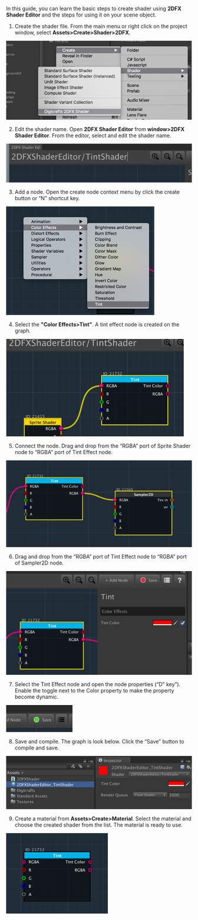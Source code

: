 In this guide, you can learn the basic steps to create shader using **2DFX Shader Editor** and the steps for using it on your scene object.

1.	Create the shader file. From the main menu or right click on the project window, select **Assets>Create>Shader>2DFX**.

 ![](images/2_1.png) 

2.	Edit the shader name. Open **2DFX Shader Editor** from **window>2DFX Shader Editor**. From the editor, select and edit the shader name.

![](images/2_2.png) 

3.	Add a node. Open the create node context menu by click the create button or “N” shortcut key. 

![](images/2_3.png) 

4.	Select the **"Color Effects>Tint"**. A tint effect node is created on the graph.

 ![](images/2_4.png) 

5.	Connect the node. Drag and drop from the “RGBA” port of Sprite Shader node to “RGBA” port of  Tint Effect node.

 ![](images/2_5.png) 

6.	Drag and drop from the “RGBA” port of Tint Effect node to “RGBA” port of  Sampler2D node.

 ![](images/2_6.png) 

7.	Select the Tint Effect node and open the node properties (“D” key”). Enable the toggle next to the Color property to make the property become dynamic. 

 ![](images/2_7.png) 

8.	Save and compile. The graph is look below. Click the “Save” button to compile and save.

 ![](images/2_8.png) 

9.	Create a material from **Assets>Create>Material**. Select the material and choose the created shader from the list. The material is ready to use.

![](images/2_9.png) 